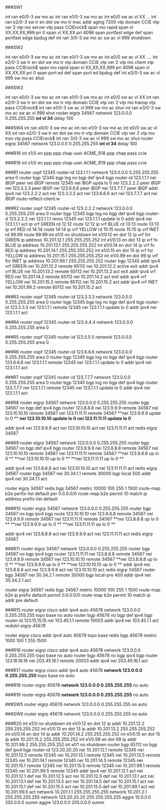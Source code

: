 ###SW1

int ran e0/0-3
sw mo ac
int ran e1/0-3
sw mo ac
int e0/0
sw ac vl XX
...
int ran e2/0-3
sw tr en dot
sw mo tr
mac addr aging 7200
vtp domain CCIE
vtp ver 2
vtp mo server
vtp pass CCIErock$
span mo rapid
span vl XX,XX,XX,999 pri 0
span vl XX,XX pri 4096
span portfast edge def
span portfast edge bpdug def
int ran 3/0-3
sw mo ac
sw ac vl 999
shutdown

###SW2

int ran e0/0-3
sw mo ac
int ran e0/1-3
sw mo ac
int e0/0
sw ac vl XX
....
int e2/0-3
sw tr en dot
sw mo tr
vtp domain CCIE
vtp ver 2
vtp mo client
vtp pass CCIErock$
span mo rapid
span vl XX,XX,XX,999 pri 4096
span vl XX,XX,XX pri 0
span port ed def
span port ed bpdug def
int e3/0-3
sw ac vl 999
sw mo ac
shut


###SW3

int ran e0/0-3
sw mo ac
int ran e1/0-3
sw mo ac
int e0/0
sw ac vl XX
int ran e2/0-3
sw tr en dot
sw mo tr
vtp domain CCIE
vtp ver 2
vtp mo transp
vtp pass CCIErock$
int ran e1/0-3
sw ac vl 999
sw mo ac
shur
int ran e3/0-3
sw mo ac
sw ac vl 999
shut
router eigrp 34567
network 123.0.0.0 0.255.255.255
**int vl 34**
delay 100

###SW4
int ran e0/0-3
sw mo ac
int ran e1/0-3
sw mo ac
int e0/0
sw ac vl XX
int ran e2/0-3
sw tr en dot
sw mo tr
vtp domain CCIE
vtp ver 2
vtp mo tran
vtp pass CCIErock$
int ran 3/0-3
sw ac vl 999
sw mo ac
shut
router eigrp 34567
network 123.0.0.0 0.255.255.255
**int vl 34**
delay 100


###R18
int s1/0
en ppp
ppp chap user ACME_R18
ppp chap pass ccie


###R19
int s1/0
en ppp
ppp chap user ACME_R19
ppp chap pass ccie

###R1
router ospf 12345
router-id 123.1.1.1
network 123.0.0.0 0.255.255.255 area 0
router bgp 12345
bgp log
no bgp def ipv4
bgp router-id 123.1.1.1
nei iBGP peer
nei iBGP remote 12345
nei iBGP upda lo 0
nei 123.2.2.2 peer iBGP
nei 123.3.3.3 peer iBGP
nei 123.6.6.6 peer iBGP
nei 123.7.7.7 peer iBGP
addr ipv4
nei 123.2.2.2 act
nei 123.3.3.3 act
nei 123.6.6.6 act
nei 123.7.7.7 act
nei iBGP route-reflect-client:w


###R2
router ospf 12345
router-id 123.2.2.2
network 123.0.0.0 0.255.255.255 area 0
router bgp 12345
bgp log
no bgp def ipv4
bgp router-d 123.2.2.2
nei 123.1.1.1 remo 12345
nei 123.1.1.1 update lo 0
addr ipv4
nei 123.1.1.1 act
ip vrf GREEN
rd 12:12
route 12:12
ip vrf BLUE
rd 13:13
route 13:13
ip vrf RED
rd 14:14
route 14:14
ip vrf YELLOW
rd 15:15
route 15:15
ip vrf INET
rd 99:99
route 99:99
int e1/0
no shutdown
int e1/0.12
en dot 12
ip vrf for GREEN
ip address 10.201.12.1 255.255.255.252
int e1/0.13
en dot 13
ip vrf fo BLUE
ip address 10.201.13.1 255.255.255.252
int e1/0.14
en dot 14
ip vrf fo RED
ip address 10.201.14.1 255.255.255.252
int e1/0.15
en dot 15
ip vrf for YELLOW
ip address 10.201.15.1 255.255.255.252
int e1/0.99
en dot 99
ip vrf for INET
ip address 10.201.99.1 255.255.255.252
router bgp 12345
addr ipv4 vrf GREEN
nei 10.201.12.2 remote 65112
nei 10.201.12.2 active 
exit
addr ipv4 vrf BLUE
nei 10.201.13.2 remote 65112
nei 10.201.13.2 act
exit
addr ipv4 vrf RED
nei 10.201.14.2 remote 65112
nei 10.201.14.2 act
exit
addr ipv4 vrf YELLOW
nei 10.201.15.2 remote 65112
nei 10.201.15.2 act
addr ipv4 vrf INET
nei 10.201.99.2 remote 65112
nei 10.201.15.2 act



###R3
router ospf 12345
router-id 123.3.3.3
network 123.0.0.0 0.255.255.255 area 0
router bgp 12345
bgp log
no bgp def ipv4
bgp router-id 123.3.3.3
nei 123.1.1.1 remote 12345
nei 123.1.1.1 update lo 0
addr ipv4
nei 123.1.1.1 act

###R4
router ospf 12345
router-id 123.4.4.4
network 123.0.0.0 0.255.255.255 area 0

###R5
router ospf 12345
router-id 123.5.5.5
network 123.0.0.0 0.255.255.255 area 0


###R6
router ospf 12345
router-id 123.6.6.6
network 123.0.0.0 0.255.255.255 area 0
router bgp 12345
bgp log
no bgp def ipv4
bgp router 123.6.6.6
nei 123.1.1.1 remote 12345
nei 123.1.1.1 update lo 0
addr ipv4
nei 123.1.1.1 act



###R7
router ospf 12345
router-id 123.7.7.7
network 123.0.0.0 0.255.255.255 area 0
router bgp 12345
bgp log
no bgp def ipv4
bgp router 123.7.7.7
nei 123.1.1.1 remote 12345
nei 123.1.1.1 update lo 0
addr ipv4
nei 123.1.1.1 act


###R8
router eigrp 34567
network 123.0.0.0 0.255.255.255
router bgp 34567
no bgp def ipv4
bgp router 123.8.8.8
nei 123.9.9.9 remote 34567
nei 123.10.10.10 remote 34567
nei 123.11.11.11 remote 34567
**nei 123.9.9.9 updat lo 0 **
**nei 123.10.10.10 update lo 0**
**nei 123.11.11.11 update lo 0**

addr ipv4
nei 123.9.9.9 act
nei 123.10.10.10 act
nei 123.11.11.11 act
redis eigrp 34567

###R9
router eigrp 34567
network 123.0.0.0 0.255.255.255
router bgp 34567
no bgp def ipv4
bgp router 123.9.9.9
nei 123.8.8.8 remote 34567
nei 123.10.10.10 remote 34567
nei 123.11.11.11 remote 34567
**nei 123.8.8.8 up lo 0 **
**nei 123.10.10.10 up lo 0 **
**nei 123.11.11.11 up lo 0 **

addr ipv4
nei 123.8.8.8 act
nei 123.10.10.10 act
nei 123.11.11.11 act
redis eigrp 34567
router bgp 34567
nei 30.34.1.1 remote 30000
bgp local 500
addr ipv4
nei 30.34.1.1 act

router eigrp 34567
redis bgp 34567 metirc 10000 100 255 1 1500 route-map b2e
perfix-list default per 0.0.0.0/0
route-map b2e permit 10
match ip address prefix-list default


###R10
router eigrp 34567
network 123.0.0.0 0.255.255.255
router bgp 34567
no bgp ipv4
bgp route 123.10.10.10
nei 123.8.8.8 remote 34567
nei 123.9.9.9 remote 34567
nei 123.11.11.11 remote 34567
**nei 123.8.8.8 up lo 0 **
**nei 123.9.9.9 up lo 0 **
**nei 123.11.11.11 up lo 0 **

addr ipv4
nei 123.8.8.8 act
nei 123.9.9.9 act
nei 123.11.11.11 act
redis eigrp 34567


###R11
router eigrp 34567
network 123.0.0.0 0.255.255.255
router bgp 34567
no bgp ipv4
bgp router 123.11.11.11
nei 123.8.8.8 remote 34567
nei 123.9.9.9 remote 34567
nei 123.10.10.10 remote 34567
**nei 123.8.8.8 up lo 0 **
**nei 123.9.9.9 up lo 0 **
**nei 123.10.10.10 up lo 0 **
addr ipv4
nei 123.8.8.8 act
nei 123.9.9.9 act
nei 123.10.10.10 act
redis eigrp 34567
router bgp 34567
nei 30.34.2.1 remote 30000
bgp local-pre 400
addr ipv4
nei 30.34.2.1 act

router eigrp 34567
redis bgp 34567 metric 10000 100 255 1 1500 route-map b2e
ip prefix default permit 0.0.0.0/0
route-map b2e permit 10
match ip addr pre default


###R15
router eigrp cisco 
addr ipv4 auto 45678
network 123.0.0.0 0.255.255.255
topo base
no auto
router bgp 45678
no bgp def ipv4
bgp router-id 123.15.15.15
nei 103.45.1.1 remote 10003
addr ipv4
nei 103.45.1.1 act
redistri eigrp *45678*

router eigrp cisco
addr ipv4 auto 45678
topo base
redis bgp 45678 metric 1000 100 1 255 1500

###R16
router eigrp cisco
addr ipv4 auto 45678
network 123.0.0.0 0.255.255.255
topo base
no auto 
router bgp 45678
no bgp ipv4
bgp router 123.16.16.16
nei 203.45.16.1 remote 20003
addr ipv4
nei 203.45.16.1 act

###R17
router eigrp cisco 
addr ipv4 auto 45678
**network 123.0.0.0 0.255.255.255**
topo base
no auto


###R18
router eigrp 45678
**network 123.0.0.0 0.255.255.255**
no auto

###R19
router eigrp 45678
**network 123.0.0.0 0.255.255.255**
no auto

###SW5
router eigrp 45678
network 123.0.0.0 0.255.255.255
no auto

###SW6
router eigrp 45678
network 123.0.0.0 0.255.255.255
no auto

###R20
int e1/0
no shutdown
int e1/0.12
en dot 12
ip addr 10.201.12.2 255.255.255.252
int e1/0.13
en dot 13
ip addr 10.201.13.2 255.255.255.252
int e1/0.14
en dot 14
ip addr 10.201.14.2 255.255.255.252
int e1/0.15
en dot 15
ip addr 10.201.15.2 255.255.255.252
int e1/0.99
en dot 99
ip addr 10.201.99.2 255.255.255.252
int e1/1
no shutdown
router bgp 65112
no bgp def ipv4
bgp router-id 123.20.20.20
nei 10.201.12.1 remote 12345
nei 10.201.12.5 remote 12345
nei 10.201.13.1 remote 12345
nei 10.201.13.5 remote 12345
nei 10.201.14.1 remote 12345
nei 10.201.14.5 remote 12345
nei 10.201.15.1 remote 12345
nei 10.201.15.5 remote 12345
nei 10.201.99.1 remote 12345
nei 10.201.99.5 remote 12345
addr ipv4
nei 10.201.12.1 act
nei 10.201.12.1 def
nei 10.201.12.5 act
nei 10.201.12.5 def
nei 10.201.13.1 act
nei 10.201.13.1 def
nei 10.201.13.5 act
nei 10.201.14.5 def
nei 10.201.15.1 act
nei 10.201.15.1 def
nei 10.201.15.5 act
nei 10.201.15.5 def
nei 10.201.99.1 act
nei 10.201.99.5 act
network 10.201.1.1 255.255.255.255
network 10.201.2.1 255.255.255.255
network 123.20.20.20 255.255.255.255
aggre 10.0.0.0 255.0.0.0 summ
aggre 123.0.0.0 255.0.0.0 summ

